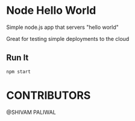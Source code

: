 # Node Hello World

Simple node.js app that servers "hello world"

Great for testing simple deployments to the cloud

## Run It

`npm start`

# CONTRIBUTORS
@SHIVAM PALIWAL
